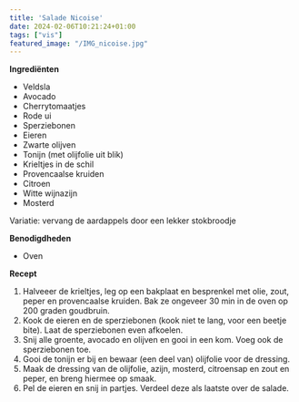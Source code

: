 ```yaml
---
title: 'Salade Nicoise'
date: 2024-02-06T10:21:24+01:00
tags: ["vis"]
featured_image: "/IMG_nicoise.jpg"
---
```


**Ingrediënten**
- Veldsla
- Avocado
- Cherrytomaatjes 
- Rode ui
- Sperziebonen
- Eieren
- Zwarte olijven 
- Tonijn (met olijfolie uit blik)
- Krieltjes in de schil
- Provencaalse kruiden
- Citroen
- Witte wijnazijn
- Mosterd

Variatie: vervang de aardappels door een lekker stokbroodje

**Benodigdheden**
- Oven 

**Recept**
1. Halveeer de krieltjes, leg op een bakplaat en besprenkel met olie, zout, peper en provencaalse kruiden. Bak ze ongeveer 30 min in de oven op 200 graden goudbruin.
2. Kook de eieren en de sperziebonen (kook niet te lang, voor een beetje bite). Laat de sperziebonen even afkoelen.
3. Snij alle groente, avocado en olijven en gooi in een kom. Voeg ook de sperziebonen toe.
4. Gooi de tonijn er bij en bewaar (een deel van) olijfolie voor de dressing.
5. Maak de dressing van de olijfolie, azijn, mosterd, citroensap en zout en peper, en breng hiermee op smaak.
6. Pel de eieren en snij in partjes. Verdeel deze als laatste over de salade.